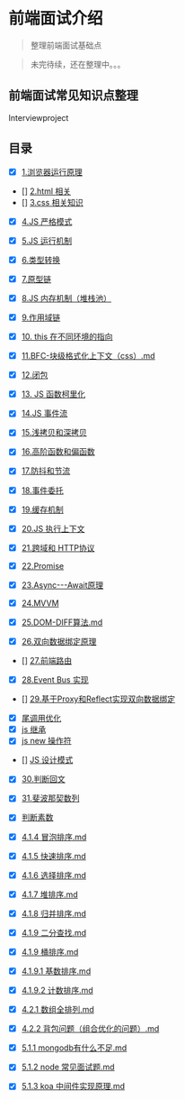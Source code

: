 # 前端面试介绍

>整理前端面试基础点

>未完待续，还在整理中。。。

## 前端面试常见知识点整理

Interviewproject 

## 目录
- [x] [1.浏览器运行原理](https://github.com/fairyly/Interviewproject/blob/master/1.0%20%E6%B5%8F%E8%A7%88%E5%99%A8%E8%BF%90%E8%A1%8C%E5%8E%9F%E7%90%86.md)
- [] [2.html 相关](https://github.com/fairyly/Interviewproject/blob/master/1.1.1%20html%20%E7%9B%B8%E5%85%B3.md)
- [] [3.css 相关知识](https://github.com/fairyly/Interviewproject/blob/master/2.1.1%20css%20%E7%9B%B8%E5%85%B3%E7%9F%A5%E8%AF%86.md)
- [x] [4.JS 严格模式](https://github.com/fairyly/Interviewproject/blob/master/3.1.0%20JS%20%E4%B8%A5%E6%A0%BC%E6%A8%A1%E5%BC%8F.md)
- [x] [5.JS 运行机制](https://github.com/fairyly/Interviewproject/blob/master/3.1.1%20JS%20%E8%BF%90%E8%A1%8C%E6%9C%BA%E5%88%B6.md)
- [x] [6.类型转换](https://github.com/fairyly/Interviewproject/blob/master/3.1.2%20%E7%B1%BB%E5%9E%8B%E8%BD%AC%E6%8D%A2.md)
- [x] [7.原型链](https://github.com/fairyly/Interviewproject/blob/master/3.1.3%20%E5%8E%9F%E5%9E%8B%E9%93%BE.md)
- [x] [8.JS 内存机制（堆栈池）](https://github.com/fairyly/Interviewproject/blob/master/3.1.4%20%20JS%20%E5%86%85%E5%AD%98%E6%9C%BA%E5%88%B6%EF%BC%88%E5%A0%86%E6%A0%88%E6%B1%A0%EF%BC%89.md)
- [x] [9.作用域链](https://github.com/fairyly/Interviewproject/blob/master/3.1.5%20%E4%BD%9C%E7%94%A8%E5%9F%9F%E9%93%BE.md)
- [x] [10. this 在不同环境的指向](https://github.com/fairyly/Interviewproject/blob/master/3.1.6%20this%20%E5%9C%A8%E4%B8%8D%E5%90%8C%E7%8E%AF%E5%A2%83%E7%9A%84%E6%8C%87%E5%90%91.md)

- [x] [11.BFC-块级格式化上下文（css）.md](https://github.com/fairyly/Interviewproject/blob/master/3.1.7%20BFC-%E5%9D%97%E6%A0%BC%E5%BC%8F%E5%8C%96%E4%B8%8A%E4%B8%8B%E6%96%87.md)
- [x] [12.闭包](https://github.com/fairyly/Interviewproject/blob/master/3.1.8%20%E9%97%AD%E5%8C%85.md)
- [x] [13. JS 函数柯里化](https://github.com/fairyly/Interviewproject/blob/master/3.1.9%20JS%20%E5%87%BD%E6%95%B0%E6%9F%AF%E9%87%8C%E5%8C%96.md)
- [x] [14.JS 事件流](https://github.com/fairyly/Interviewproject/blob/master/3.2.1%20JS%20%E4%BA%8B%E4%BB%B6%E6%B5%81.md)
- [x] [15.浅拷贝和深拷贝](https://github.com/fairyly/Interviewproject/blob/master/3.2.2%20%E6%B5%85%E6%8B%B7%E8%B4%9D%E5%92%8C%E6%B7%B1%E6%8B%B7%E8%B4%9D.md)
- [x] [16.高阶函数和偏函数](https://github.com/fairyly/Interviewproject/blob/master/3.2.3%20%E9%AB%98%E9%98%B6%E5%87%BD%E6%95%B0%E5%92%8C%E5%81%8F%E5%87%BD%E6%95%B0.md)
- [x] [17.防抖和节流](https://github.com/fairyly/Interviewproject/blob/master/3.2.4%20%E9%98%B2%E6%8A%96%E5%92%8C%E8%8A%82%E6%B5%81.md)
- [x] [18.事件委托](https://github.com/fairyly/Interviewproject/blob/master/3.2.5%20%E4%BA%8B%E4%BB%B6%E5%A7%94%E6%89%98.md)
- [x] [19.缓存机制](https://github.com/fairyly/Interviewproject/blob/master/3.2.6%20%E7%BC%93%E5%AD%98%E6%9C%BA%E5%88%B6.md)
- [x] [20.JS 执行上下文](https://github.com/fairyly/Interviewproject/blob/master/3.2.7%20JS%20%E6%89%A7%E8%A1%8C%E4%B8%8A%E4%B8%8B%E6%96%87.md)
- [x] [21.跨域和 HTTP协议](https://github.com/fairyly/Interviewproject/blob/master/3.2.8%20%E8%B7%A8%E5%9F%9F%E5%92%8C%20HTTP%E5%8D%8F%E8%AE%AE.md)
- [x] [22.Promise](https://github.com/fairyly/Interviewproject/blob/master/3.2.9%20Promise%20.md)
- [x] [23.Async---Await原理](https://github.com/fairyly/Interviewproject/blob/master/3.3.1%20Async---Await%E5%8E%9F%E7%90%86.md)
- [x] [24.MVVM](https://github.com/fairyly/Interviewproject/blob/master/3.3.2%20MVVM.md)
- [x] [25.DOM-DIFF算法.md](https://github.com/fairyly/Interviewproject/blob/master/3.3.3%20DOM-DIFF%E7%AE%97%E6%B3%95.md)
- [x] [26.双向数据绑定原理](https://github.com/fairyly/Interviewproject/blob/master/3.3.4%20%E5%8F%8C%E5%90%91%E6%95%B0%E6%8D%AE%E7%BB%91%E5%AE%9A%E5%8E%9F%E7%90%86.md)
- [] [27.前端路由](https://github.com/fairyly/Interviewproject/blob/master/3.3.5%20%E5%89%8D%E7%AB%AF%E8%B7%AF%E7%94%B1.md)
- [x] [28.Event Bus 实现](https://github.com/fairyly/Interviewproject/blob/master/3.3.6%20Event%20Bus%20%E5%AE%9E%E7%8E%B0.md)
- [] [29.基于Proxy和Reflect实现双向数据绑定](https://github.com/fairyly/Interviewproject/blob/master/3.3.7%20%E5%9F%BA%E4%BA%8EProxy%E5%92%8CReflect%E5%AE%9E%E7%8E%B0%E5%8F%8C%E5%90%91%E6%95%B0%E6%8D%AE%E7%BB%91%E5%AE%9A.md)
- [x] [尾调用优化](https://github.com/fairyly/Interviewproject/blob/master/3.3.8%20%E5%B0%BE%E8%B0%83%E7%94%A8%E4%BC%98%E5%8C%96.md)
- [x] [js 继承](https://github.com/fairyly/Interviewproject/blob/master/3.3.9%20js%20%E7%BB%A7%E6%89%BF.md)
- [x] [js new 操作符](https://github.com/fairyly/Interviewproject/blob/master/3.4.1%20js%20new%E6%93%8D%E4%BD%9C%E7%AC%A6.md)
- [] [JS 设计模式](https://github.com/fairyly/Interviewproject/blob/master/3.4.2%20js%20%E8%AE%BE%E8%AE%A1%E6%A8%A1%E5%BC%8F.md)

- [x] [30.判断回文](https://github.com/fairyly/Interviewproject/blob/master/4.1.1%20%E5%88%A4%E6%96%AD%E5%9B%9E%E6%96%87.md)
- [x] [31.斐波那契数列](https://github.com/fairyly/Interviewproject/blob/master/4.1.2%20%E6%96%90%E6%B3%A2%E9%82%A3%E5%A5%91%E6%95%B0%E5%88%97.md)
- [x] [判断素数](https://github.com/fairyly/Interviewproject/blob/master/4.1.3%20%E5%88%A4%E6%96%AD%E7%B4%A0%E6%95%B0.md)


- [x] [4.1.4 冒泡排序.md](https://github.com/fairyly/Interviewproject/blob/master/4.1.4%20%E5%86%92%E6%B3%A1%E6%8E%92%E5%BA%8F.md)
- [x] [4.1.5 快速排序.md](https://github.com/fairyly/Interviewproject/blob/master/4.1.5%20%E5%BF%AB%E9%80%9F%E6%8E%92%E5%BA%8F.md)
- [x] [4.1.6 选择排序.md  ](https://github.com/fairyly/Interviewproject/blob/master/4.1.6%20%E9%80%89%E6%8B%A9%E6%8E%92%E5%BA%8F.md)
- [x] [4.1.7 堆排序.md ](https://github.com/fairyly/Interviewproject/blob/master/4.1.7%20%E5%A0%86%E6%8E%92%E5%BA%8F.md)
- [x] [4.1.8 归并排序.md  ](https://github.com/fairyly/Interviewproject/blob/master/4.1.8%20%E5%BD%92%E5%B9%B6%E6%8E%92%E5%BA%8F.md)
- [x] [4.1.9 二分查找.md  ](https://github.com/fairyly/Interviewproject/blob/master/4.1.9%20%E4%BA%8C%E5%88%86%E6%9F%A5%E6%89%BE.md)
- [x] [4.1.9 桶排序.md ](https://github.com/fairyly/Interviewproject/blob/master/4.1.9%20%E6%A1%B6%E6%8E%92%E5%BA%8F.md)
- [x] [4.1.9.1 基数排序.md  ](https://github.com/fairyly/Interviewproject/blob/master/4.1.9.1%20%E5%9F%BA%E6%95%B0%E6%8E%92%E5%BA%8F.md)
- [x] [4.1.9.2 计数排序.md](https://github.com/fairyly/Interviewproject/blob/master/4.1.9.2%20%E8%AE%A1%E6%95%B0%E6%8E%92%E5%BA%8F.md)  
- [x] [4.2.1 数组全排列.md ](https://github.com/fairyly/Interviewproject/blob/master/4.2.1%20%E6%95%B0%E7%BB%84%E5%85%A8%E6%8E%92%E5%88%97.md)
- [x] [4.2.2 背包问题（组合优化的问题）.md ](https://github.com/fairyly/Interviewproject/blob/master/4.2.2%20%E8%83%8C%E5%8C%85%E9%97%AE%E9%A2%98%EF%BC%88%E7%BB%84%E5%90%88%E4%BC%98%E5%8C%96%E7%9A%84%E9%97%AE%E9%A2%98%EF%BC%89.md)
- [x] [5.1.1 mongodb有什么不足.md](https://github.com/fairyly/Interviewproject/blob/master/5.1.1%20mongodb%E6%9C%89%E4%BB%80%E4%B9%88%E4%B8%8D%E8%B6%B3.md)
- [x] [5.1.2 node 常见面试题.md  ](https://github.com/fairyly/Interviewproject/blob/master/5.1.2%20node%20%E5%B8%B8%E8%A7%81%E9%9D%A2%E8%AF%95%E9%A2%98.md)
- [x] [5.1.3 koa 中间件实现原理.md](https://github.com/fairyly/Interviewproject/blob/master/5.1.3%20koa%20%E4%B8%AD%E9%97%B4%E4%BB%B6%E5%AE%9E%E7%8E%B0%E5%8E%9F%E7%90%86.md)
